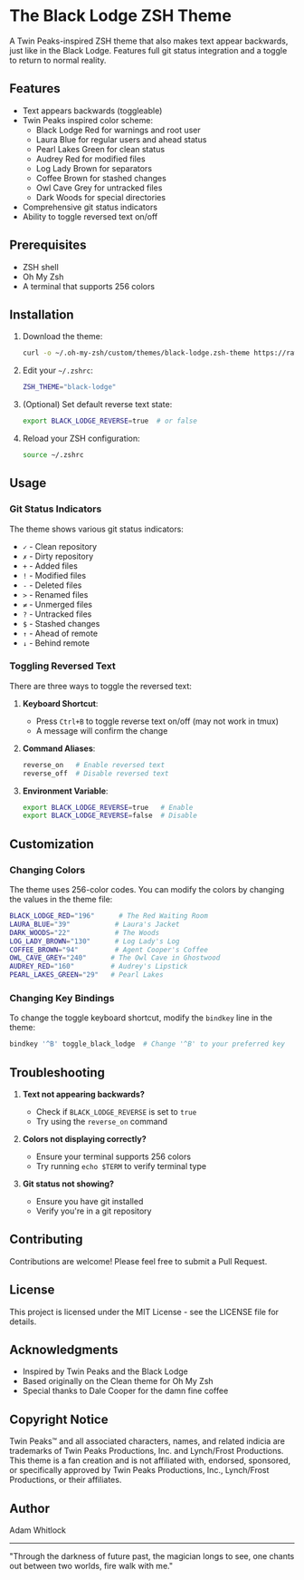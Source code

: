 # The Black Lodge ZSH Theme

A Twin Peaks-inspired ZSH theme that also makes text appear backwards, just like in the Black Lodge. Features full git status integration and a toggle to return to normal reality.

## Features

- Text appears backwards (toggleable)
- Twin Peaks inspired color scheme:
  - Black Lodge Red for warnings and root user
  - Laura Blue for regular users and ahead status
  - Pearl Lakes Green for clean status
  - Audrey Red for modified files
  - Log Lady Brown for separators
  - Coffee Brown for stashed changes
  - Owl Cave Grey for untracked files
  - Dark Woods for special directories
- Comprehensive git status indicators
- Ability to toggle reversed text on/off

## Prerequisites

- ZSH shell
- Oh My Zsh
- A terminal that supports 256 colors

## Installation

1. Download the theme:
   ```bash
   curl -o ~/.oh-my-zsh/custom/themes/black-lodge.zsh-theme https://raw.githubusercontent.com/alloydwhitlock/black-lodge/main/black-lodge.zsh-theme
   ```

2. Edit your `~/.zshrc`:
   ```bash
   ZSH_THEME="black-lodge"
   ```

3. (Optional) Set default reverse text state:
   ```bash
   export BLACK_LODGE_REVERSE=true  # or false
   ```

4. Reload your ZSH configuration:
   ```bash
   source ~/.zshrc
   ```

## Usage

### Git Status Indicators

The theme shows various git status indicators:
- `✓` - Clean repository
- `✗` - Dirty repository
- `+` - Added files
- `!` - Modified files
- `-` - Deleted files
- `>` - Renamed files
- `≠` - Unmerged files
- `?` - Untracked files
- `$` - Stashed changes
- `↑` - Ahead of remote
- `↓` - Behind remote

### Toggling Reversed Text

There are three ways to toggle the reversed text:

1. **Keyboard Shortcut**:
   - Press `Ctrl+B` to toggle reverse text on/off (may not work in tmux)
   - A message will confirm the change

2. **Command Aliases**:
   ```bash
   reverse_on   # Enable reversed text
   reverse_off  # Disable reversed text
   ```

3. **Environment Variable**:
   ```bash
   export BLACK_LODGE_REVERSE=true   # Enable
   export BLACK_LODGE_REVERSE=false  # Disable
   ```

## Customization

### Changing Colors

The theme uses 256-color codes. You can modify the colors by changing the values in the theme file:

```bash
BLACK_LODGE_RED="196"      # The Red Waiting Room
LAURA_BLUE="39"           # Laura's Jacket
DARK_WOODS="22"           # The Woods
LOG_LADY_BROWN="130"      # Log Lady's Log
COFFEE_BROWN="94"         # Agent Cooper's Coffee
OWL_CAVE_GREY="240"      # The Owl Cave in Ghostwood
AUDREY_RED="160"         # Audrey's Lipstick
PEARL_LAKES_GREEN="29"   # Pearl Lakes
```

### Changing Key Bindings

To change the toggle keyboard shortcut, modify the `bindkey` line in the theme:

```bash
bindkey '^B' toggle_black_lodge  # Change '^B' to your preferred key
```

## Troubleshooting

1. **Text not appearing backwards?**
   - Check if `BLACK_LODGE_REVERSE` is set to `true`
   - Try using the `reverse_on` command

2. **Colors not displaying correctly?**
   - Ensure your terminal supports 256 colors
   - Try running `echo $TERM` to verify terminal type

3. **Git status not showing?**
   - Ensure you have git installed
   - Verify you're in a git repository

## Contributing

Contributions are welcome! Please feel free to submit a Pull Request.

## License

This project is licensed under the MIT License - see the LICENSE file for details.

## Acknowledgments

- Inspired by Twin Peaks and the Black Lodge
- Based originally on the Clean theme for Oh My Zsh
- Special thanks to Dale Cooper for the damn fine coffee


## Copyright Notice
Twin Peaks™ and all associated characters, names, and related indicia are trademarks of Twin Peaks Productions, Inc. and Lynch/Frost Productions. This theme is a fan creation and is not affiliated with, endorsed, sponsored, or specifically approved by Twin Peaks Productions, Inc., Lynch/Frost Productions, or their affiliates.

## Author

Adam Whitlock

---

"Through the darkness of future past, the magician longs to see, one chants out between two worlds, fire walk with me."

